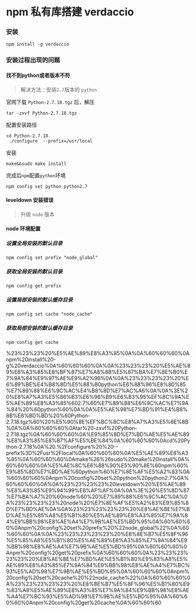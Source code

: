 # npm 私有库搭建 verdaccio

### 安装

```
npm install -g verdaccio
```

### 安装过程出现的问题

#### 找不到python或者版本不符

> 解决方法：安装`2.7`版本的 `python`

官网下载 `Python-2.7.18.tgz` 后，解压

```
tar -zxvf Python-2.7.18.tgz
```

配置安装路径

```
cd Python-2.7.18
 ./configure  --prefix=/usr/local
```

安装

```
make&&sudo make install
```

完成后`npm`配置`python`环境

```
npm config set python python2.7
```

#### leveldown 安装错误

> 升级 `node` 版本

#### node 环境配置

##### 设置全局安装的默认目录

```
npm config set prefix "node_global"
```

##### 获取全局安装的默认目录

```
npm config get prefix
```

##### 设置局部安装的默认缓存目录

```
npm config set cache "node_cache"
```

##### 获取局部安装的默认缓存目录

```
npm config get cache
```

%23%23%23%20%E5%AE%89%E8%A3%85%0A%0A%60%60%60%0Anpm%20install%20-g%20verdaccio%0A%60%60%60%0A%0A%23%23%23%20%E5%AE%89%E8%A3%85%E8%BF%87%E7%A8%8B%E5%87%BA%E7%8E%B0%E7%9A%84%E9%97%AE%E9%A2%98%0A%0A%23%23%23%23%20%E6%89%BE%E4%B8%8D%E5%88%B0python%E6%88%96%E8%80%85%E7%89%88%E6%9C%AC%E4%B8%8D%E7%AC%A6%0A%0A%3E%20%E8%A7%A3%E5%86%B3%E6%96%B9%E6%B3%95%EF%BC%9A%E5%AE%89%E8%A3%85%602.7%60%E7%89%88%E6%9C%AC%E7%9A%84%20%60python%60%0A%0A%E5%AE%98%E7%BD%91%E4%B8%8B%E8%BD%BD%20%60Python-2.7.18.tgz%60%20%E5%90%8E%EF%BC%8C%E8%A7%A3%E5%8E%8B%0A%0A%60%60%60%0Atar%20-zxvf%20Python-2.7.18.tgz%0A%60%60%60%0A%E9%85%8D%E7%BD%AE%E5%AE%89%E8%A3%85%E8%B7%AF%E5%BE%84%0A%60%60%60%0Acd%20Python-2.7.18%0A%20.%2Fconfigure%20%20--prefix%3D%2Fusr%2Flocal%0A%60%60%60%0A%E5%AE%89%E8%A3%85%0A%60%60%60%0Amake%26%26sudo%20make%20install%0A%60%60%60%0A%E5%AE%8C%E6%88%90%E5%90%8E%60npm%60%E9%85%8D%E7%BD%AE%60python%60%E7%8E%AF%E5%A2%83%0A%60%60%60%0Anpm%20config%20set%20python%20python2.7%0A%60%60%60%0A%0A%23%23%23%23%20leveldown%20%E5%AE%89%E8%A3%85%E9%94%99%E8%AF%AF%0A%0A%3E%20%E5%8D%87%E7%BA%A7%20%60node%60%20%E7%89%88%E6%9C%AC%0A%0A%23%23%23%23%20node%20%E7%8E%AF%E5%A2%83%E9%85%8D%E7%BD%AE%0A%0A%23%23%23%23%23%20%E8%AE%BE%E7%BD%AE%E5%85%A8%E5%B1%80%E5%AE%89%E8%A3%85%E7%9A%84%E9%BB%98%E8%AE%A4%E7%9B%AE%E5%BD%95%0A%60%60%60%0Anpm%20config%20set%20prefix%20%22node_global%22%0A%60%60%60%0A%0A%23%23%23%23%23%20%E8%8E%B7%E5%8F%96%E5%85%A8%E5%B1%80%E5%AE%89%E8%A3%85%E7%9A%84%E9%BB%98%E8%AE%A4%E7%9B%AE%E5%BD%95%0A%60%60%60%0Anpm%20config%20get%20prefix%0A%60%60%60%0A%23%23%23%23%23%20%E8%AE%BE%E7%BD%AE%E5%B1%80%E9%83%A8%E5%AE%89%E8%A3%85%E7%9A%84%E9%BB%98%E8%AE%A4%E7%BC%93%E5%AD%98%E7%9B%AE%E5%BD%95%0A%60%60%60%0Anpm%20config%20set%20cache%20%22node_cache%22%0A%60%60%60%0A%23%23%23%23%23%20%E8%8E%B7%E5%8F%96%E5%B1%80%E9%83%A8%E5%AE%89%E8%A3%85%E7%9A%84%E9%BB%98%E8%AE%A4%E7%BC%93%E5%AD%98%E7%9B%AE%E5%BD%95%0A%60%60%60%0Anpm%20config%20get%20cache%0A%60%60%60
